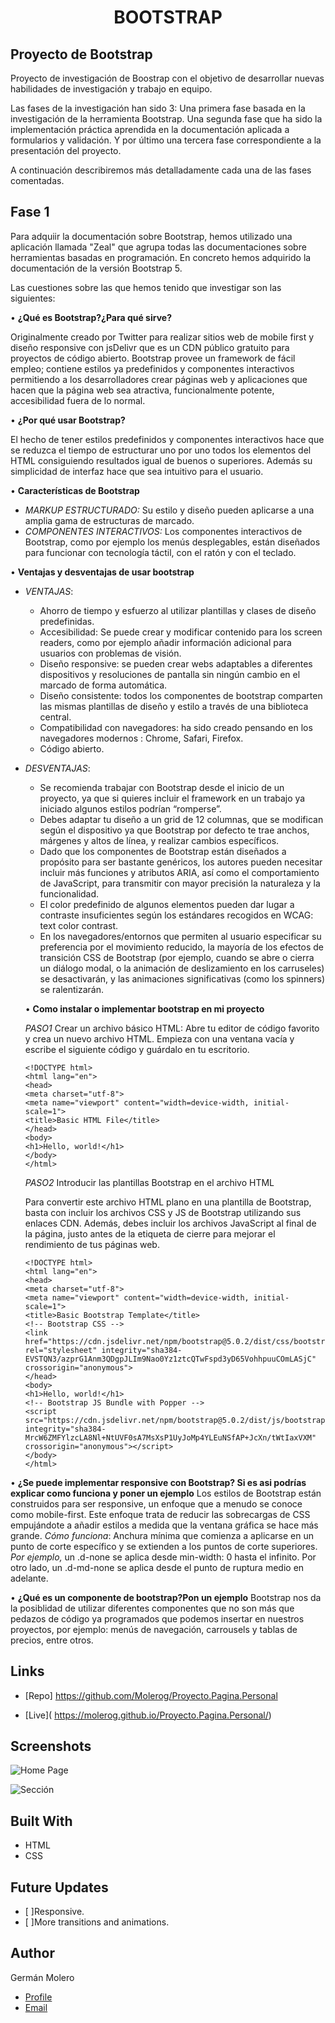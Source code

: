 <h1 align="center">BOOTSTRAP<project-name></h1>

<p align="center">

<project-description>

## Proyecto de Bootstrap

Proyecto de investigación de Boostrap con el objetivo de desarrollar nuevas habilidades de investigación y trabajo en equipo.

Las fases de la investigación han sido 3: Una primera fase basada en la investigación de la herramienta Bootstrap. Una segunda fase que ha sido la implementación práctica aprendida en la documentación aplicada a formularios y validación. Y por último una tercera fase correspondiente a la presentación del proyecto.

A continuación describiremos más detalladamente cada una de las fases comentadas.

## Fase 1

Para adquiir la documentación sobre Bootstrap, hemos utilizado una aplicación llamada "Zeal" que agrupa todas las documentaciones sobre herramientas basadas en programación. En concreto hemos adquirido la documentación de la versión Bootstrap 5.

Las cuestiones sobre las que hemos tenido que investigar son las siguientes:

•	**¿Qué es Bootstrap?¿Para qué sirve?**

Originalmente creado por Twitter para realizar sitios web de mobile first y diseño responsive con jsDelivr que es un CDN público gratuito para proyectos de código abierto.
Bootstrap provee un framework de fácil empleo; contiene estilos ya predefinidos y componentes interactivos permitiendo a los desarrolladores crear páginas web y aplicaciones que hacen que la página web sea atractiva, funcionalmente potente, accesibilidad fuera de lo normal. 

•	**¿Por qué usar Bootstrap?**

El hecho de tener estilos predefinidos y componentes interactivos hace que se reduzca el tiempo de estructurar uno por uno todos los elementos del HTML consiguiendo resultados igual de buenos o superiores. Además su simplicidad de interfaz hace que sea intuitivo para el usuario.

•	**Características de Bootstrap**
- _MARKUP ESTRUCTURADO:_ Su estilo y diseño pueden aplicarse a una amplia gama de estructuras de marcado.
- _COMPONENTES INTERACTIVOS:_ Los componentes interactivos de Bootstrap, como por ejemplo los menús desplegables, están diseñados para funcionar con tecnología táctil, con el ratón y con el teclado.

•	**Ventajas y desventajas de usar bootstrap**
- _VENTAJAS_: 
    - Ahorro de tiempo y esfuerzo al utilizar plantillas y clases de diseño predefinidas.
    - Accesibilidad: Se puede crear y modificar contenido para los screen readers, como por ejemplo añadir información adicional para usuarios con problemas de visión.
    - Diseño responsive: se pueden crear webs adaptables a diferentes dispositivos y resoluciones de pantalla sin ningún cambio en el marcado de forma automática.
    - Diseño consistente: todos los componentes de bootstrap comparten las mismas plantillas de diseño y estilo a través de una biblioteca central.
    - Compatibilidad con navegadores: ha sido creado pensando en los navegadores modernos : Chrome, Safari, Firefox.
    - Código abierto.
- _DESVENTAJAS_:
    - Se recomienda trabajar con Bootstrap desde el inicio de un proyecto, ya que si quieres incluir el framework en un trabajo ya iniciado algunos estilos podrían “romperse”. 
     - Debes adaptar tu diseño a un grid de 12 columnas, que se modifican según el dispositivo ya que Bootstrap por defecto te trae anchos, márgenes y altos de línea, y realizar cambios específicos.
     - Dado que los componentes de Bootstrap están diseñados a propósito para ser bastante genéricos, los autores pueden necesitar incluir más funciones y atributos ARIA, así como el comportamiento de JavaScript, para transmitir con mayor precisión la naturaleza y la funcionalidad.
     - El color predefinido de algunos elementos pueden dar lugar a contraste insuficientes según los estándares recogidos en WCAG: text color contrast.
     - En los navegadores/entornos que permiten al usuario especificar su preferencia por el movimiento reducido, la mayoría de los efectos de transición CSS de Bootstrap (por ejemplo, cuando se abre o cierra un diálogo modal, o la animación de deslizamiento en los carruseles) se desactivarán, y las animaciones significativas (como los spinners) se ralentizarán.

   •	**Como instalar o implementar bootstrap en mi proyecto**

   _PASO1_ Crear un archivo básico HTML:
    Abre tu editor de código favorito y crea un nuevo archivo HTML. Empieza con una ventana vacía y escribe el siguiente código y guárdalo en tu escritorio.
    
    ```
    <!DOCTYPE html>
    <html lang="en">
    <head>
    <meta charset="utf-8">
    <meta name="viewport" content="width=device-width, initial-scale=1">
    <title>Basic HTML File</title>
    </head>
    <body>
    <h1>Hello, world!</h1>
    </body>
    </html>
    ```

    _PASO2_ Introducir las plantillas Bootstrap en el archivo HTML

    Para convertir este archivo HTML plano en una plantilla de Bootstrap, basta con incluir los archivos CSS y JS de Bootstrap utilizando sus enlaces CDN. Además, debes incluir los archivos JavaScript al final de la página, justo antes de la etiqueta de cierre </body> para mejorar el rendimiento de tus páginas web.

    ```
    <!DOCTYPE html>
    <html lang="en">
    <head>
    <meta charset="utf-8">
    <meta name="viewport" content="width=device-width, initial-scale=1">
    <title>Basic Bootstrap Template</title>
    <!-- Bootstrap CSS -->
    <link href="https://cdn.jsdelivr.net/npm/bootstrap@5.0.2/dist/css/bootstrap.min.css" rel="stylesheet" integrity="sha384-EVSTQN3/azprG1Anm3QDgpJLIm9Nao0Yz1ztcQTwFspd3yD65VohhpuuCOmLASjC" crossorigin="anonymous">
    </head>
    <body>
    <h1>Hello, world!</h1>
    <!-- Bootstrap JS Bundle with Popper -->
    <script src="https://cdn.jsdelivr.net/npm/bootstrap@5.0.2/dist/js/bootstrap.bundle.min.js" integrity="sha384-MrcW6ZMFYlzcLA8Nl+NtUVF0sA7MsXsP1UyJoMp4YLEuNSfAP+JcXn/tWtIaxVXM" crossorigin="anonymous"></script>
    </body>
    </html>
    ```
    
•	**¿Se puede implementar responsive con Bootstrap? Si es asi podrías explicar como funciona y poner un ejemplo**
Los estilos de Bootstrap están construidos para ser responsive, un enfoque que a menudo se conoce como mobile-first. Este enfoque trata de reducir las sobrecargas de CSS empujándote a añadir estilos a medida que la ventana gráfica se hace más grande.
_Cómo funciona_: Anchura mínima que comienza a aplicarse en un punto de corte específico y se extienden a los puntos de corte superiores. _Por ejemplo,_ un .d-none se aplica desde min-width: 0 hasta el infinito. Por otro lado, un .d-md-none se aplica desde el punto de ruptura medio en adelante.

•	**¿Qué es un componente de bootstrap?Pon un ejemplo**
Bootstrap nos da la posiblidad de utilizar diferentes componentes que no son más que pedazos de código ya programados que podemos insertar en nuestros proyectos, por ejemplo: menús de navegación, carrousels y tablas de precios, entre otros.

</p>

## Links

- [Repo] https://github.com/Molerog/Proyecto.Pagina.Personal 

- [Live](<Homepage url> https://molerog.github.io/Proyecto.Pagina.Personal/)


## Screenshots

![Home Page](/fotos/Main.png "Home Page")

![Sección](/fotos/Seccion.png "Seccion")


## Built With

- HTML
- CSS

## Future Updates

- [ ]Responsive. 
- [ ]More transitions and animations. 

## Author

Germán Molero

- [Profile](https://github.com/Molerog "Germán Molero")
- [Email](mailto:moltorger@gmail.com "Hi!")

